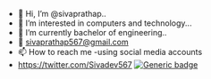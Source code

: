 - 👋 Hi, I’m @sivaprathap..
- 👀 I’m interested in computers and technology...
- 🌱 I’m currently bachelor of engineering..
- 💌 sivaprathap567@gmail.com
- 📫 How to reach me -using social media accounts
-  https://twitter.com/Sivadev567
[![Generic badge](https://img.shields.io/badge/<SUBJECT>-<STATUS>-<COLOR>.svg)](https://shields.io/)
<!---
sivadevgit/sivadevgit is a ✨ special ✨ repository because its `README.md` (this file) appears on your GitHub profile.
You can click the Preview link to take a look at your changes.
--->
